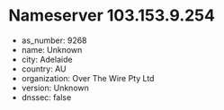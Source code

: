 # Nameserver 103.153.9.254

* as_number: 9268
* name: Unknown
* city: Adelaide
* country: AU
* organization: Over The Wire Pty Ltd
* version: Unknown
* dnssec: false
